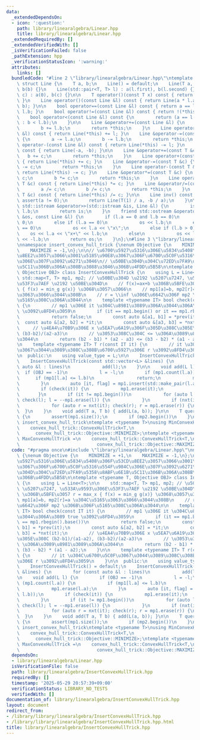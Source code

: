 ```yaml
---
data:
  _extendedDependsOn:
  - icon: ':question:'
    path: library/linearalgebra/Linear.hpp
    title: library/linearalgebra/Linear.hpp
  _extendedRequiredBy: []
  _extendedVerifiedWith: []
  _isVerificationFailed: false
  _pathExtension: hpp
  _verificationStatusIcon: ':warning:'
  attributes:
    links: []
  bundledCode: "#line 2 \"library/linearalgebra/Linear.hpp\"\ntemplate <typename T>\
    \ struct Line {\n    T a, b;\n    Line() = default;\n    Line(T a, T b) : a(a),\
    \ b(b) {}\n    Line(std::pair<T, T> l) : a(l.first), b(l.second) {}\n    Line(T\
    \ c) : a(0), b(c) {}\n\n    T operator()(const T x) const { return a * x + b;\
    \ }\n    Line operator()(const Line &l) const { return Line(a * l.a, a * l.b +\
    \ b); }\n\n    bool operator==(const Line &l) const { return a == l.a and b ==\
    \ l.b; }\n    bool operator!=(const Line &l) const { return !(*this == l); }\n\
    \    bool operator<(const Line &l) const {\n        return (a == l.a ? a < l.a\
    \ : b < l.b);\n    }\n\n    Line &operator+=(const Line &l) {\n        a += l.a;\n\
    \        b += l.b;\n        return *this;\n    }\n    Line operator+(const Line\
    \ &l) const { return Line(*this) += l; }\n    Line &operator-=(const Line &l)\
    \ {\n        a -= l.a;\n        b -= l.b;\n        return *this;\n    }\n    Line\
    \ operator-(const Line &l) const { return Line(*this) -= l; }\n    Line operator-()\
    \ const { return Line(-a, -b); }\n\n    Line &operator+=(const T &c) {\n     \
    \   b += c;\n        return *this;\n    }\n    Line operator+(const T &c) const\
    \ { return Line(*this) += c; }\n    Line &operator-=(const T &c) {\n        b\
    \ -= c;\n        return *this;\n    }\n    Line operator-(const T &c) const {\
    \ return Line(*this) -= c; }\n    Line &operator*=(const T &c) {\n        a *=\
    \ c;\n        b *= c;\n        return *this;\n    }\n    Line operator*(const\
    \ T &c) const { return Line(*this) *= c; }\n    Line &operator/=(const T &c) {\n\
    \        a /= c;\n        b /= c;\n        return *this;\n    }\n    Line operator/(const\
    \ T &c) const { return Line(*this) /= c; }\n\n    Line inv() const {\n       \
    \ assert(a != 0);\n        return Line(T(1) / a, -b / a);\n    }\n\n    friend\
    \ std::istream &operator>>(std::istream &is, Line &l) {\n        is >> l.a >>\
    \ l.b;\n        return is;\n    }\n    friend std::ostream &operator<<(std::ostream\
    \ &os, const Line &l) {\n        if (l.a == 0 and l.b == 0)\n            os <<\
    \ 0;\n        else if (l.a == 0)\n            os << l.b;\n        else if (l.b\
    \ == 0)\n            os << l.a << \"x\";\n        else if (l.b > 0)\n        \
    \    os << l.a << \"x+\" << l.b;\n        else\n            os << l.a << \"x-\"\
    \ << -l.b;\n        return os;\n    }\n};\n#line 3 \"library/linearalgebra/InsertConvexHullTrick.hpp\"\
    \nnamespace insert_convex_hull_trick {\nenum Objective {\n    MINIMIZE = +1,\n\
    \    MAXIMIZE = -1,\n};\n\n// \u6700\u5927\u5316\u306E\u5834\u5408\u306F\u53CD\
    \u8EE2\u3057\u3066\u3001\u5185\u90E8\u3067\u306F\u6700\u5C0F\u5316\u554F\u984C\
    \u306E\u307F\u3092\u6271\u3046\n// \u50BE\u304D\u304C\u72ED\u7FA9\u5358\u8ABF\u6E1B\
    \u5C11\u306B\u306A\u308B\u3088\u3046\u306B\u4FDD\u5B58\n\ntemplate <typename T,\
    \ Objective OBJ> class InsertConvexHullTrick {\n    using L = Line<T>;\n\n   \
    \ std::map<T, T> mp1, mp2; // \u50BE\u304D \u2192 \u5207\u7247, \u533A\u9593\u306E\
    \u53F3\u7AEF \u2192 \u50BE\u304D\n    // f(x)=ax+b \u306B\u5BFE\u3057 r = max_x\
    \ { f(x) = min_g g(x)} \u3068\u3057\u3066\n    // mp1[a]=b, mp2[r]=a \u304C\u5165\
    \u3063\u3066\u3044\u308B\n    // r = \\inf \u306E\u6642\u306F mp2 \u306B\u306F\
    \u5165\u308C\u306A\u3044\n\n    template <typename IT> bool check(const IT it)\
    \ {\n        // mp1 \u306E it \u304C\u8981\u3089\u306A\u3044\u306A\u3089 true\
    \ \u3092\u8FD4\u3059\n        if (it == mp1.begin() or it == mp1.rbegin().base())\n\
    \            return false;\n        const auto &[a1, b1] = *prev(it);\n      \
    \  const auto &[a2, b2] = *it;\n        const auto &[a3, b3] = *nxt(it);\n   \
    \     // \u4EA4\u70B9\u306E x \u5EA7\u6A19\u306F\u305D\u308C\u305E\u308C (b2-b1)/(a1-a2),\
    \ (b3-b2)/(a2-a3)\n        // \u3053\u308C\u304C <= \u306A\u3089\u8981\u3089\u306A\
    \u3044\n        return (b2 - b1) * (a2 - a3) <= (b3 - b2) * (a1 - a2);\n    }\n\
    \n    template <typename IT> T r(const IT it) {\n        // it \u304C\u6700\u5C0F\
    \u3067\u3044\u3089\u308C\u308B\u6700\u5927\u306E r \u3092\u8FD4\u3059\n    }\n\
    \n  public:\n    using value_type = L;\n\n    InsertConvexHullTrick() = default;\n\
    \    InsertConvexHullTrick(const std::vector<L> &lines) {\n        for (const\
    \ auto &l : lines)\n            add(l);\n    }\n\n    void add(L l) {\n      \
    \  if (OBJ == -1)\n            l = -l;\n        if (mp1.count(l.a)) {\n      \
    \      if (mp1[l.a] <= l.b)\n                return;\n            mp1.erase(l.a);\n\
    \        }\n        auto [it, flag] = mp1.insert(std::make_pair(l.a, l.b));\n\
    \        if (check(it)) {\n            mp1.erase(it);\n            return;\n \
    \       }\n        if (it != mp1.begin())\n            for (auto l = pre(it);\
    \ check(l); l = --mp1.erase(l)) {\n            }\n        if (nxt(it) != mp1.end())\n\
    \            for (auto r = nxt(it); check(r); r = mp1.erase(r)) {\n          \
    \  }\n    }\n    void add(T a, T b) { add(L(a, b)); }\n\n    T query(T x) const\
    \ {\n        assert(mp1.size());\n        if (mp2.begin())\n    }\n};\n} // namespace\
    \ insert_convex_hull_trick\ntemplate <typename T>\nusing MinConvexHullTrick =\n\
    \    convex_hull_trick::ConvexHullTrick<T,\n                                 \
    \      convex_hull_trick::Objective::MINIMIZE>;\ntemplate <typename T>\nusing\
    \ MaxConvexHullTrick =\n    convex_hull_trick::ConvexHullTrick<T,\n          \
    \                             convex_hull_trick::Objective::MAXIMIZE>;\n"
  code: "#pragma once\n#include \"library/linearalgebra/Linear.hpp\"\nnamespace insert_convex_hull_trick\
    \ {\nenum Objective {\n    MINIMIZE = +1,\n    MAXIMIZE = -1,\n};\n\n// \u6700\
    \u5927\u5316\u306E\u5834\u5408\u306F\u53CD\u8EE2\u3057\u3066\u3001\u5185\u90E8\
    \u3067\u306F\u6700\u5C0F\u5316\u554F\u984C\u306E\u307F\u3092\u6271\u3046\n// \u50BE\
    \u304D\u304C\u72ED\u7FA9\u5358\u8ABF\u6E1B\u5C11\u306B\u306A\u308B\u3088\u3046\
    \u306B\u4FDD\u5B58\n\ntemplate <typename T, Objective OBJ> class InsertConvexHullTrick\
    \ {\n    using L = Line<T>;\n\n    std::map<T, T> mp1, mp2; // \u50BE\u304D \u2192\
    \ \u5207\u7247, \u533A\u9593\u306E\u53F3\u7AEF \u2192 \u50BE\u304D\n    // f(x)=ax+b\
    \ \u306B\u5BFE\u3057 r = max_x { f(x) = min_g g(x)} \u3068\u3057\u3066\n    //\
    \ mp1[a]=b, mp2[r]=a \u304C\u5165\u3063\u3066\u3044\u308B\n    // r = \\inf \u306E\
    \u6642\u306F mp2 \u306B\u306F\u5165\u308C\u306A\u3044\n\n    template <typename\
    \ IT> bool check(const IT it) {\n        // mp1 \u306E it \u304C\u8981\u3089\u306A\
    \u3044\u306A\u3089 true \u3092\u8FD4\u3059\n        if (it == mp1.begin() or it\
    \ == mp1.rbegin().base())\n            return false;\n        const auto &[a1,\
    \ b1] = *prev(it);\n        const auto &[a2, b2] = *it;\n        const auto &[a3,\
    \ b3] = *nxt(it);\n        // \u4EA4\u70B9\u306E x \u5EA7\u6A19\u306F\u305D\u308C\
    \u305E\u308C (b2-b1)/(a1-a2), (b3-b2)/(a2-a3)\n        // \u3053\u308C\u304C <=\
    \ \u306A\u3089\u8981\u3089\u306A\u3044\n        return (b2 - b1) * (a2 - a3) <=\
    \ (b3 - b2) * (a1 - a2);\n    }\n\n    template <typename IT> T r(const IT it)\
    \ {\n        // it \u304C\u6700\u5C0F\u3067\u3044\u3089\u308C\u308B\u6700\u5927\
    \u306E r \u3092\u8FD4\u3059\n    }\n\n  public:\n    using value_type = L;\n\n\
    \    InsertConvexHullTrick() = default;\n    InsertConvexHullTrick(const std::vector<L>\
    \ &lines) {\n        for (const auto &l : lines)\n            add(l);\n    }\n\
    \n    void add(L l) {\n        if (OBJ == -1)\n            l = -l;\n        if\
    \ (mp1.count(l.a)) {\n            if (mp1[l.a] <= l.b)\n                return;\n\
    \            mp1.erase(l.a);\n        }\n        auto [it, flag] = mp1.insert(std::make_pair(l.a,\
    \ l.b));\n        if (check(it)) {\n            mp1.erase(it);\n            return;\n\
    \        }\n        if (it != mp1.begin())\n            for (auto l = pre(it);\
    \ check(l); l = --mp1.erase(l)) {\n            }\n        if (nxt(it) != mp1.end())\n\
    \            for (auto r = nxt(it); check(r); r = mp1.erase(r)) {\n          \
    \  }\n    }\n    void add(T a, T b) { add(L(a, b)); }\n\n    T query(T x) const\
    \ {\n        assert(mp1.size());\n        if (mp2.begin())\n    }\n};\n} // namespace\
    \ insert_convex_hull_trick\ntemplate <typename T>\nusing MinConvexHullTrick =\n\
    \    convex_hull_trick::ConvexHullTrick<T,\n                                 \
    \      convex_hull_trick::Objective::MINIMIZE>;\ntemplate <typename T>\nusing\
    \ MaxConvexHullTrick =\n    convex_hull_trick::ConvexHullTrick<T,\n          \
    \                             convex_hull_trick::Objective::MAXIMIZE>;"
  dependsOn:
  - library/linearalgebra/Linear.hpp
  isVerificationFile: false
  path: library/linearalgebra/InsertConvexHullTrick.hpp
  requiredBy: []
  timestamp: '2025-05-29 20:57:39+09:00'
  verificationStatus: LIBRARY_NO_TESTS
  verifiedWith: []
documentation_of: library/linearalgebra/InsertConvexHullTrick.hpp
layout: document
redirect_from:
- /library/library/linearalgebra/InsertConvexHullTrick.hpp
- /library/library/linearalgebra/InsertConvexHullTrick.hpp.html
title: library/linearalgebra/InsertConvexHullTrick.hpp
---
```

